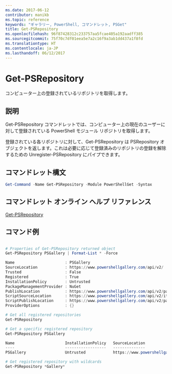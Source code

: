 ```yaml
---
ms.date: 2017-06-12
contributor: manikb
ms.topic: reference
keywords: "ギャラリー, PowerShell, コマンドレット, PSGet"
title: Get-PSRepository
ms.openlocfilehash: 96f87428312c233757aa5fcae405a192aadff385
ms.sourcegitcommit: 75f70c7df01eea5e7a2c16f9a3ab1dd437a1f8fd
ms.translationtype: HT
ms.contentlocale: ja-JP
ms.lasthandoff: 06/12/2017
---
```

<a id="get-psrepository" class="xliff"></a>

# Get-PSRepository

コンピューター上の登録されているリポジトリを取得します。

<a id="description" class="xliff"></a>

## 説明

Get-PSRepository コマンドレットでは、コンピューター上の現在のユーザーに対して登録されている PowerShell モジュール リポジトリを取得します。

登録されている各リポジトリに対して、Get-PSRepository は PSRepository オブジェクトを返します。これは必要に応じて登録済みのリポジトリの登録を解除するための Unregister-PSRepository にパイプできます。

<a id="cmdlet-syntax" class="xliff"></a>

## コマンドレット構文
```powershell
Get-Command -Name Get-PSRepository -Module PowerShellGet -Syntax
```

<a id="cmdlet-online-help-reference" class="xliff"></a>

## コマンドレット オンライン ヘルプ リファレンス

[Get-PSRepository](http://go.microsoft.com/fwlink/?LinkID=517127)

<a id="example-commands" class="xliff"></a>

## コマンド例

```powershell

# Properties of Get-PSRepository returned object
Get-PSRepository PSGallery | Format-List * -Force

Name                      : PSGallery
SourceLocation            : https://www.powershellgallery.com/api/v2/
Trusted                   : False
Registered                : True
InstallationPolicy        : Untrusted
PackageManagementProvider : NuGet
PublishLocation           : https://www.powershellgallery.com/api/v2/package/
ScriptSourceLocation      : https://www.powershellgallery.com/api/v2/items/psscript/
ScriptPublishLocation     : https://www.powershellgallery.com/api/v2/package/
ProviderOptions           : {}

# Get all registered repositories
Get-PSRepository

# Get a specific registered repository
Get-PSRepository PSGallery

Name                      InstallationPolicy   SourceLocation
----                      ------------------   --------------
PSGallery                 Untrusted            https://www.powershellgallery.com/api/v2/

# Get registered repository with wildcards
Get-PSRepository *Gallery*

```

